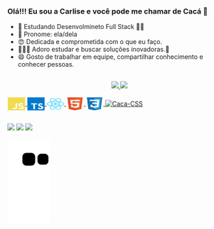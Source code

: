 ### Olá!!! Eu sou a Carlise e você pode me chamar de Cacá  👋

- 🌱 Estudando Desenvolmineto Full Stack 👩‍🎓
- 🤗 Pronome: ela/dela
- 😍 Dedicada e comprometida com o que eu faço.
- 👩🏽‍💻 Adoro estudar e buscar soluções inovadoras.🚀
- 😄 Gosto de trabalhar em equipe, compartilhar conhecimento e conhecer pessoas.
##
<div align="center">
  <a href="https://github.com/Carlisegd">
  <img height="180em" src="https://github-readme-stats.vercel.app/api?username=carlisegd&show_icons=true&theme=cobalt&include_all_commits=true&count_private=true"/>
    
  <img height="180em" src="https://github-readme-stats.vercel.app/api/top-langs/?username=carlisegd&layout=compact&langs_count=7&theme=cobalt"/>
</div>

 <div style="display: inline_block"><br>
  <img align="center" alt="Caca-Js" height="30" width="40" src="https://raw.githubusercontent.com/devicons/devicon/master/icons/javascript/javascript-plain.svg">
  <img align="center" alt="Caca-Ts" height="30" width="40" src="https://raw.githubusercontent.com/devicons/devicon/master/icons/typescript/typescript-plain.svg">
  <img align="center" alt="Caca-React" height="30" width="40" src="https://raw.githubusercontent.com/devicons/devicon/master/icons/react/react-original.svg">
  <img align="center" alt="Caca-HTML" height="30" width="40" src="https://raw.githubusercontent.com/devicons/devicon/master/icons/html5/html5-original.svg">
  <img align="center" alt="Caca-CSS" height="30" width="40" src="https://raw.githubusercontent.com/devicons/devicon/master/icons/css3/css3-original.svg">
  <img align="center" alt="Caca-CSS" height="40" width="40" src="https://www.vectorlogo.zone/logos/getpostman/getpostman-icon.svg" alt="postman" />
</div>
  
  ##
  
<div> 
  <a href = "mailto:carlisegd@gmail.com"><img src="https://img.shields.io/badge/-Gmail-%23333?style=for-the-badge&logo=gmail&logoColor=white" target="_blank"></a>
  <a href="https://www.linkedin.com/in/carlise-garbin-debona-b62002121/" target="_blank"><img src="https://img.shields.io/badge/-LinkedIn-%230077B5?style=for-the-badge&logo=linkedin&logoColor=white" target="_blank"></a> 
  <a href ="https://wa.me/<51996396284>" ><img src= "https://img.shields.io/badge/WhatsApp-25D366?style=for-the-badge&logo=whatsapp&logoColor=white" target="_bank"></a>
 
  ![Snake animation](https://github.com/rafaballerini/rafaballerini/blob/output/github-contribution-grid-snake.svg)
 
</div>
